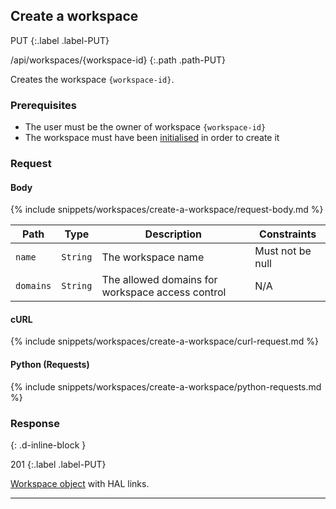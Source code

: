 ## Create a workspace

PUT
{:.label .label-PUT}

/api/workspaces/{workspace-id}
{:.path .path-PUT}

Creates the workspace `{workspace-id}`.

### Prerequisites

- The user must be the owner of workspace `{workspace-id}`
- The workspace must have been [initialised](#initialise-a-workspace) in order to create it

### Request

#### Body

{% include snippets/workspaces/create-a-workspace/request-body.md %}

Path | Type | Description | Constraints
---- | ---- | ----------- | -----------
`name` | `String` | The workspace name | Must not be null
`domains` | `String` | The allowed domains for workspace access control | N/A

#### cURL
{% include snippets/workspaces/create-a-workspace/curl-request.md %}

#### Python (Requests)

{% include snippets/workspaces/create-a-workspace/python-requests.md %}

### Response
{: .d-inline-block }

201
{:.label .label-PUT}

[Workspace object](#workspace-object) with HAL links.

---
